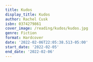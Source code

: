 ```yaml
---
title: Kudos
display_title: Kudos
author: Rachel Cusk
isbn: 0374279861
cover_image: /reading/kudos/kudos.jpg
genre: Fiction
format: Hardcover
date: '2022-02-06T22:05:38.513-05:00'
start_date: '2022-02-05'
end_date: '2022-02-06'
---
```


